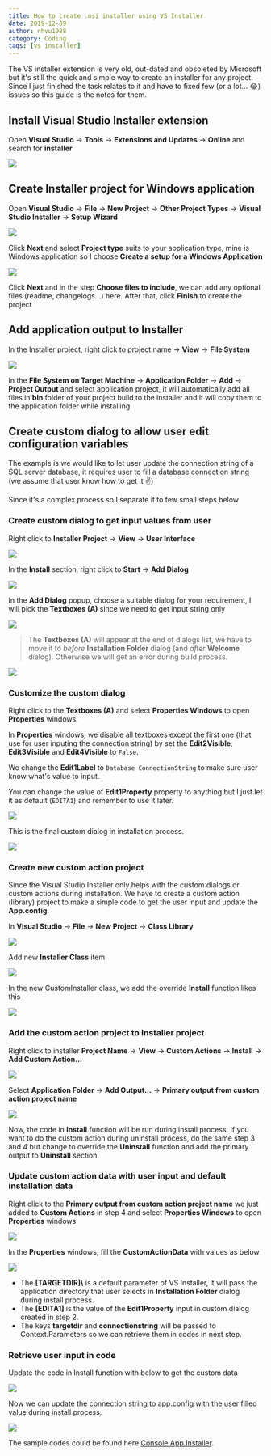 ```yaml
---
title: How to create .msi installer using VS Installer
date: 2019-12-09
author: nhvu1988
category: Coding
tags: [vs installer]
---
```


The VS installer extension is very old, out-dated and obsoleted by Microsoft but it's still the quick and simple way to create an installer for any project. Since I just finished the task relates to it and have to fixed few (or a lot... 😂) issues so this guide is the notes for them.

## Install Visual Studio Installer extension

Open **Visual Studio** -> **Tools** -> **Extensions and Updates** -> **Online** and search for **installer**

![](/assets/img/posts/2019-12-14_10-28-25.png)


## Create Installer project for Windows application

Open **Visual Studio** -> **File** -> **New Project** -> **Other Project Types** -> **Visual Studio Installer** -> **Setup Wizard**

![](/assets/img/posts/2019-12-14_10-38-37.png)

Click **Next** and select **Project type** suits to your application type, mine is Windows application so I choose **Create a setup for a Windows Application**

![](/assets/img/posts/2019-12-14_10-40-13.png)

Click **Next** and in the step **Choose files to include**, we can add any optional files (readme, changelogs...) here. After that, click **Finish** to create the project

## Add application output to Installer

In the Installer project, right click to project name -> **View** -> **File System**

![](/assets/img/posts/2019-12-14_10-46-10.png)

In the **File System on Target Machine** -> **Application Folder** -> **Add** -> **Project Output** and select application project, it will automatically add all files in **bin** folder of your project build to the installer and it will copy them to the application folder while installing.

## Create custom dialog to allow user edit configuration variables

The example is we would like to let user update the connection string of a SQL server database, it requires user to fill a database connection string (we assume that user know how to get it ✌)

Since it's a complex process so I separate it to few small steps below

### Create custom dialog to get input values from user

Right click to **Installer Project** -> **View** -> **User Interface**

![](/assets/img/posts/2019-12-14_10-46-10.png)

In the **Install** section, right click to **Start** -> **Add Dialog**

![](/assets/img/posts/2019-12-14_11-09-08.png)

In the **Add Dialog** popup, choose a suitable dialog for your requirement, I will pick the **Textboxes (A)** since we need to get input string only

![](/assets/img/posts/2019-12-14_11-16-22.png)

> The **Textboxes (A)** will appear at the end of dialogs list, we have to move it to _before_ **Installation Folder** dialog (and _after_ **Welcome** dialog). Otherwise we will get an error during build process.

![](/assets/img/posts/2019-12-14_11-28-01.png)

### Customize the custom dialog

Right click to the **Textboxes (A)** and select **Properties Windows** to open **Properties** windows.

In **Properties** windows, we disable all textboxes except the first one (that use for user inputing the connection string) by set the **Edit2Visible**, **Edit3Visible** and **Edit4Visible** to `False`.

We change the **Edit1Label** to `Database ConnectionString` to make sure user know what's value to input.

You can change the value of **Edit1Property** property to anything but I just let it as default (`EDITA1`) and remember to use it later.

![](/assets/img/posts/2019-12-14_11-39-07.png)

This is the final custom dialog in installation process.

![](/assets/img/posts/2019-12-14_11-40-29.png)

### Create new custom action project

Since the Visual Studio Installer only helps with the custom dialogs or custom actions during installation. We have to create a custom action (library) project to make a simple code to get the user input and update the **App.config**.

In **Visual Studio** -> **File** -> **New Project** -> **Class Library**

![](/assets/img/posts/2019-12-14_11-47-40.png)

Add new **Installer Class** item

![](/assets/img/posts/2019-12-14_11-48-57.png)

In the new CustomInstaller class, we add the override **Install** function likes this

![](/assets/img/posts/2019-12-14_11-53-02.png)

### Add the custom action project to Installer project

Right click to installer **Project Name** -> **View** -> **Custom Actions** -> **Install** -> **Add Custom Action...**

![](/assets/img/posts/2019-12-14_12-00-33.png)

Select **Application Folder** -> **Add Output...** -> **Primary output from custom action project name**

![](/assets/img/posts/2019-12-14_12-02-58.png)

Now, the code in **Install** function will be run during install process. If you want to do the custom action during uninstall process, do the same step 3 and 4 but change to override the **Uninstall** function and add the primary output to **Uninstall** section.

### Update custom action data with user input and default installation data

Right click to the **Primary output from custom action project name** we just added to **Custom Actions** in step 4 and select **Properties Windows** to open **Properties** windows

![](/assets/img/posts/2019-12-14_12-09-10.png)

In the **Properties** windows, fill the **CustomActionData** with values as below

![](/assets/img/posts/2019-12-14_12-17-17.png)

- The **[TARGETDIR]\\** is a default parameter of VS Installer, it will pass the application directory that user selects in **Installation Folder** dialog during install process.
- The **[EDITA1]** is the value of the **Edit1Property** input in custom dialog created in step 2.
- The keys **targetdir** and **connectionstring** will be passed to Context.Parameters so we can retrieve them in codes in next step.

### Retrieve user input in code

Update the code in Install function with below to get the custom data

![](/assets/img/posts/2019-12-14_12-21-59.png)

Now we can update the connection string to app.config with the user filled value during install process.

![](/assets/img/posts/2019-12-14_12-29-17.png)

The sample codes could be found here [Console.App.Installer](https://github.com/nhvu1988-blogs-samples/Console.App.Installer).
